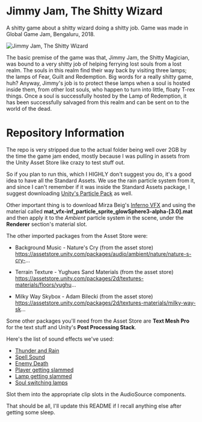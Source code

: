 # Jimmy Jam, The Shitty Wizard
A shitty game about a shitty wizard doing a shitty job. Game was made in Global Game Jam, Bengaluru, 2018.

![Jimmy Jam, The Shitty Wizard](https://i.imgur.com/TNxP6A1.png)

The basic premise of the game was that, Jimmy Jam, the Shitty Magician, was bound to
a very shitty job of helping ferrying lost souls from a lost realm. The souls in this
realm find their way back by visiting three lamps; the lamps of Fear, Guilt and
Redemption. Big words for a really shitty game, huh? Anyway, Jimmy's job is to protect
these lamps when a soul is hosted inside them, from other lost souls, who happen
to turn into little, floaty T-rex things. Once a soul is successfully hosted by
the Lamp of Redemption, it has been successfully salvaged from this realm and can
be sent on to the world of the dead.



# Repository Information

The repo is very stripped due to the actual folder being well over 2GB by the
time the game jam ended, mostly because I was pulling in assets from the Unity
Asset Store like crazy to test stuff out.

So if you plan to run this, which I HIGHLY don't suggest you do, it's a good idea
to have all the Standard Assets. We use the rain particle system from it, and
since I can't remember if it was inside the Standard Assets package, I suggest downloading
[Unity's Particle Pack](https://www.assetstore.unity3d.com/en/#!/content/73777) as well.

Other important thing is to download Mirza Beig's [Inferno VFX](https://assetstore.unity.com/packages/vfx/particles/fire-explosions/inferno-vfx-50735)
and using the material called **mat_vfx-inf_particle_sprite_glowSphere3-alpha-[3.0].mat**
and then apply it to the *Ambient* particle system in the scene, under the **Renderer**
section's material slot.

The other imported packages from the Asset Store were:
* Background Music - Nature's Cry (from the asset store) https://assetstore.unity.com/packages/audio/ambient/nature/nature-s-cry-...

* Terrain Texture - Yughues Sand Materials (from the asset store) https://assetstore.unity.com/packages/2d/textures-materials/floors/yughu...

* Milky Way Skybox - Adam Bilecki (from the asset store) https://assetstore.unity.com/packages/2d/textures-materials/milky-way-sk...


Some other packages you'll need from the Asset Store are **Text Mesh Pro** for the
text stuff and Unity's **Post Processing Stack**.



Here's the list of sound effects we've used:
* [Thunder and Rain](https://freesound.org/people/InspectorJ/sounds/360328/download/360328__inspectorj__thunder-very-close-rain-a.wav)
* [Spell Sound](https://freesound.org/people/Robinhood76/sounds/333787/download/333787__robinhood76__06250-dizzy-bolt-spell.wav)
* [Enemy Death](https://freesound.org/people/spookymodem/sounds/249813/download/249813__spookymodem__goblin-death.wav)
* [Player getting slammed](https://freesound.org/people/SexyNakedBunny/sounds/274717/download/274717__sexynakedbunny__ouch.mp3)
* [Lamp getting slammed](https://freesound.org/people/18hiltc/sounds/236793/download/236793__18hiltc__metal-table-hit3.wav)
* [Soul switching lamps](blob:http://beta.blendwave.net/aa2a9074-9ccf-4b30-af0a-b6281158749d)

Slot them into the appropriate clip slots in the AudioSource components.

That should be all, I'll update this README if I recall anything else after getting some sleep.
